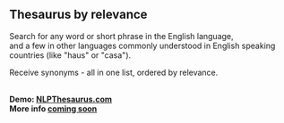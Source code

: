 ## Thesaurus by relevance

Search for any word or short phrase in the English language, \
and a few in other languages commonly understood in English speaking countries (like "haus" or "casa").

Receive synonyms - all in one list, ordered by relevance.

&nbsp; \
**Demo: [NLPThesaurus.com](https://nlpthesaurus.com)** \
**More info [coming soon](#contact)** \
&nbsp; 